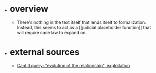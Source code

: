 - # overview
	- There's nothing in the text itself that lends itself to formalization. Instead, this seems to act as a [[judicial placeholder function]] that will require case law to expand on.
- # external sources
	- [CanLII query: "evolution of the relationship", exploitation](https://www.canlii.org/en/#search/type=decision&text=%22evolution%20of%20the%20relationship%22%20exploitation)